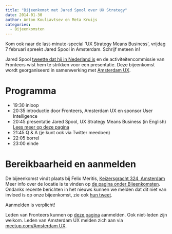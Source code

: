 ```yaml
---
title: "Bijeenkomst met Jared Spool over UX Strategy"
date: 2014-01-30
author: Anton Kouliavtsev en Meta Kruijs
categories: 
  - Bijeenkomsten
---
```

Kom ook naar de last-minute-special 'UX Strategy Means Business', vrijdag 7 februari spreekt Jared Spool in Amsterdam. Schrijf meteen in!

Jared Spool [tweette dat hij in Nederland is](https://twitter.com/jmspool/status/428460022646181888) en de activiteitencommissie van Fronteers wist hem te strikken voor een presentatie. Deze bijeenkomst wordt georganiseerd in samenwerking met [Amsterdam UX](http://www.meetup.com/AmsterdamUX/).

# Programma

* 19:30 inloop
* 20:35 introductie door Fronteers, Amsterdam UX en sponsor User Intelligence 
* 20:45 presentatie Jared Spool, UX Strategy Means Business (in English) [Lees meer op deze pagina](/bijeenkomsten/2014/uxstrategy)
* 21:45 Q & A (je kunt ook via Twitter meedoen) 
* 22:05 borrel 
* 23:00 einde

# Bereikbaarheid en aanmelden

De bijeenkomst vindt plaats bij Felix Meritis, [Keizersgracht 324, Amsterdam](https://maps.google.nl/maps?q=felixmeritis&hl=nl&sll=51.992171,4.494086&sspn=1.270144,3.348083&t=h&z=16&iwloc=A)
Meer info over de locatie is te vinden op [de pagina onder Bijeenkomsten](/bijeenkomsten/2014/uxstrategy).
Ondanks recente berichten in het nieuws kunnen we melden dat dit niet van invloed is op onze bijeenkomst, zie ook [hun tweet](https://twitter.com/FelixMeritis/status/431065078406725632).

Aanmelden is verplicht!

Leden van Fronteers kunnen op [deze pagina](/bijeenkomsten/2014/uxstrategy) aanmelden. Ook niet-leden zijn welkom. 
Leden van Amsterdam UX melden zich aan via [meetup.com/Amsterdam UX](http://www.meetup.com/AmsterdamUX/).
